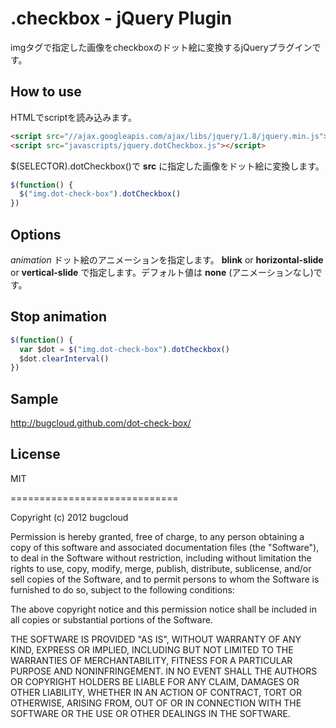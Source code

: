 # .checkbox - jQuery Plugin

imgタグで指定した画像をcheckboxのドット絵に変換するjQueryプラグインです。

## How to use
HTMLでscriptを読み込みます。
```html
<script src="//ajax.googleapis.com/ajax/libs/jquery/1.8/jquery.min.js"></script>
<script src="javascripts/jquery.dotCheckbox.js"></script>
```

$(SELECTOR).dotCheckbox()で
**src**
に指定した画像をドット絵に変換します。

```javascript
$(function() {
  $("img.dot-check-box").dotCheckbox()
})
```

## Options

*animation*
ドット絵のアニメーションを指定します。
**blink**
 or
**horizontal-slide**
 or
**vertical-slide**
で指定します。デフォルト値は
**none**
(アニメーションなし)です。

## Stop animation

```javascript
$(function() {
  var $dot = $("img.dot-check-box").dotCheckbox()
  $dot.clearInterval()
})
```

## Sample
http://bugcloud.github.com/dot-check-box/

## License
MIT

=============================

Copyright (c) 2012 bugcloud

Permission is hereby granted, free of charge, to any person obtaining a copy of this software and associated documentation files (the "Software"), to deal in the Software without restriction, including without limitation the rights to use, copy, modify, merge, publish, distribute, sublicense, and/or sell copies of the Software, and to permit persons to whom the Software is furnished to do so, subject to the following conditions:

The above copyright notice and this permission notice shall be included in all copies or substantial portions of the Software.

THE SOFTWARE IS PROVIDED "AS IS", WITHOUT WARRANTY OF ANY KIND, EXPRESS OR IMPLIED, INCLUDING BUT NOT LIMITED TO THE WARRANTIES OF MERCHANTABILITY, FITNESS FOR A PARTICULAR PURPOSE AND NONINFRINGEMENT. IN NO EVENT SHALL THE AUTHORS OR COPYRIGHT HOLDERS BE LIABLE FOR ANY CLAIM, DAMAGES OR OTHER LIABILITY, WHETHER IN AN ACTION OF CONTRACT, TORT OR OTHERWISE, ARISING FROM, OUT OF OR IN CONNECTION WITH THE SOFTWARE OR THE USE OR OTHER DEALINGS IN THE SOFTWARE.
